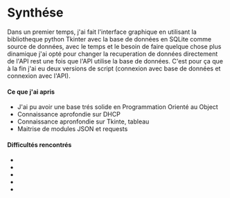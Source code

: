 # Synthése
Dans un premier temps, j'ai fait l'interface graphique en utilisant la bibliotheque python Tkinter avec la base de données en SQLite comme source de données, avec le temps et le besoin de faire quelque chose plus dinamique j'ai opté pour changer la recuperation de données directement de l'API rest une fois que l'API utilise la base de données. C'est pour ça que à la fin j'ai eu deux versions de script (connexion avec base de données et connexion avec l'API).

#### Ce que j'ai apris
- J'ai pu avoir une base trés solide en Programmation Orienté au Object
- Connaissance aprofondie sur DHCP
- Connaissance apronfondie sur Tkinte, tableau
- Maitrise de modules JSON et requests

#### Difficultés rencontrés
- 
-
-
-
-


